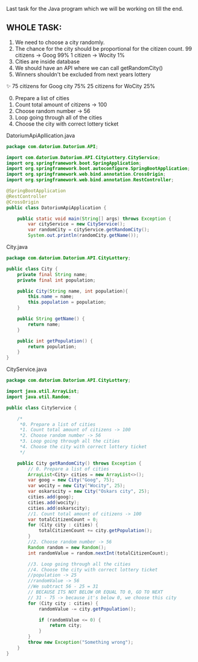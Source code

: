 Last task for the Java program which we will be working on till the end.

## WHOLE TASK:

1. We need to choose a city randomly.
2. The chance for the city should be proportional for the citizen count.
    99 citizens -> Goog 99%
    1 citizen -> Wocity 1%
3. Cities are inside database
4. We should have an API where we can call getRandomCity()
5. Winners shouldn't be excluded from next years lottery

✨
75 citizens for Goog city 75%
25 citizens for WoCity 25%

0. Prepare a list of cities
1. Count total amount of citizens -> 100
2. Choose random number -> 56
3. Loop going through all of the cities
4. Choose the city with correct lottery ticket


DatoriumApiApllication.java
```java
package com.datorium.Datorium.API;

import com.datorium.Datorium.API.CityLottery.CityService;
import org.springframework.boot.SpringApplication;
import org.springframework.boot.autoconfigure.SpringBootApplication;
import org.springframework.web.bind.annotation.CrossOrigin;
import org.springframework.web.bind.annotation.RestController;

@SpringBootApplication
@RestController
@CrossOrigin
public class DatoriumApiApplication {

	public static void main(String[] args) throws Exception {
		var cityService = new CityService();
		var randomCity = cityService.getRandomCity();
		System.out.println(randomCity.getName());
```

City.java
```java
package com.datorium.Datorium.API.CityLottery;

public class City {
    private final String name;
    private final int population;

    public City(String name, int population){
        this.name = name;
        this.population = population;
    }

    public String getName() {
        return name;
    }

    public int getPopulation() {
        return population;
    }
}
```

CityService.java
```java
package com.datorium.Datorium.API.CityLottery;

import java.util.ArrayList;
import java.util.Random;

public class CityService {

    /*
     *0. Prepare a list of cities
     *1. Count total amount of citizens -> 100
     *2. Choose random number -> 56
     *3. Loop going through all the cities
     *4. Choose the city with correct lottery ticket
     */

    public City getRandomCity() throws Exception {
        // 0. Prepare a list of cities
        ArrayList<City> cities = new ArrayList<>();
        var goog = new City("Goog", 75);
        var wocity = new City("Wocity", 25);
        var oskarscity = new City("Oskars city", 25);
        cities.add(goog);
        cities.add(wocity);
        cities.add(oskarscity);
        //1. Count total amount of citizens -> 100
        var totalCitizenCount = 0;
        for (City city : cities) {
            totalCitizenCount += city.getPopulation();
        }
        //2. Choose random number -> 56
        Random random = new Random();
        int randomValue = random.nextInt(totalCitizenCount);

        //3. Loop going through all the cities
        //4. Choose the city with correct lottery ticket
        //population -> 25
        //randomValue -> 56
        //We subtract 56 - 25 = 31
        // BECAUSE ITS NOT BELOW OR EQUAL TO 0, GO TO NEXT
        // 31 - 75 -> because it's below 0, we choose this city
        for (City city : cities) {
            randomValue -= city.getPopulation();

            if (randomValue <= 0) {
                return city;
            }
        }
        throw new Exception("Something wrong");
    }
}
```


